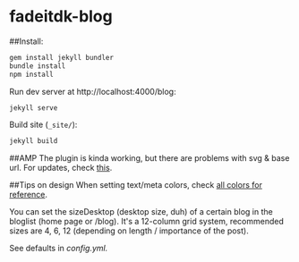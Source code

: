 # fadeitdk-blog

##Install:
```bash
gem install jekyll bundler
bundle install
npm install
```

Run dev server at http://localhost:4000/blog:
```bash
jekyll serve
```

Build site (`_site/`):
```bash
jekyll build
```


##AMP
The plugin is kinda working, but there are problems with svg & base url. For updates, check [this](https://github.com/juusaw/amp-jekyll).

##Tips on design
When setting text/meta colors, check [all colors for reference](https://www.materialui.co/colors).

You can set the sizeDesktop (desktop size, duh) of a certain blog in the bloglist (home page or /blog). It's a 12-column grid system, recommended sizes are 4, 6, 12 (depending on length / importance of the post). 

See defaults in _config.yml._
